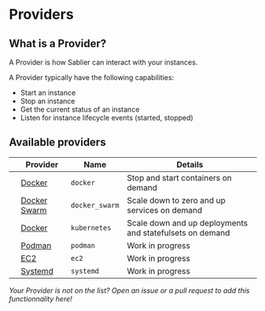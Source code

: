 # Providers

## What is a Provider?

A Provider is how Sablier can interact with your instances.

A Provider typically have the following capabilities:
- Start an instance
- Stop an instance
- Get the current status of an instance
- Listen for instance lifecycle events (started, stopped)

## Available providers

|       | Provider                                    | Name        | Details                                                  |
| :---: | --------------------------------------- | -------------- | -------------------------------------------------------- |
|       | [Docker](/providers/docker)             | `docker`       | Stop and start containers on demand                      |
|       | [Docker Swarm](/providers/docker_swarm) | `docker_swarm` | Scale down to zero and up services on demand             |
|       | [Docker](/providers/kubernetes)         | `kubernetes`   | Scale down and up deployments and statefulsets on demand |
|       | [Podman](/providers/podman)             | `podman`       | Work in progress                                         |
|       | [EC2](/providers/ec2)                   | `ec2`          | Work in progress                                         |
|       | [Systemd](/providers/systemd)           | `systemd`      | Work in progress                                         |

*Your Provider is not on the list? Open an issue or a pull request to add this functionnality here!*